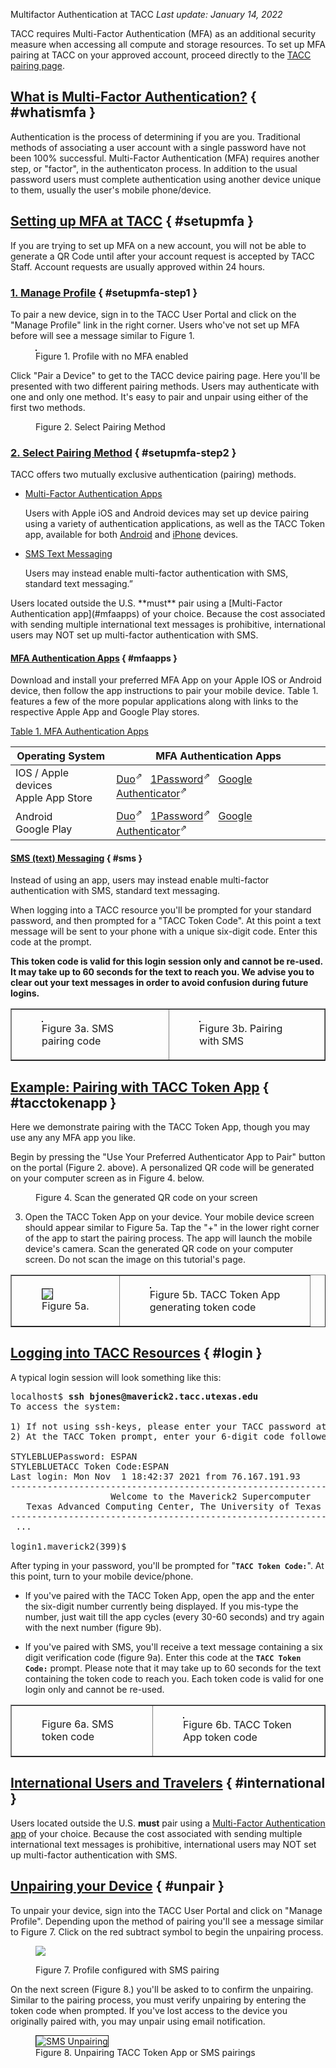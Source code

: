 Multifactor Authentication at TACC 
*Last update: January 14, 2022*

TACC requires Multi-Factor Authentication (MFA) as an additional security measure when accessing all compute and storage resources.  To set up MFA pairing at TACC on your approved account, proceed directly to the [TACC pairing page](http://portal.tacc.utexas.edu/account-profile/-/mfa/pairing).

## [What is Multi-Factor Authentication?](#whatismfa) { #whatismfa }

Authentication is the process of determining if you are you. Traditional methods of associating a user account with a single password have not been 100% successful. Multi-Factor Authentication (MFA) requires another step, or "factor", in the authenticaton process. In addition to the usual password users must complete authentication using another device unique to them, usually the user's mobile phone/device. 

## [Setting up MFA at TACC](#setupmfa) { #setupmfa }

<p class="portlet-msg-alert">If you are trying to set up MFA on a new account, you will not be able to generate a QR Code until after your account request is accepted by TACC Staff. Account requests are usually approved within 24 hours.</p>

### [1. Manage Profile](#setupmfa-step1) { #setupmfa-step1 }

To pair a new device, sign in to the TACC User Portal and click on the "Manage Profile" link in the right corner. Users who've not set up MFA before will see a message similar to Figure 1.

<figure id="figure1"><img border="1" alt="" src="../../imgs/tutorials/MFA-1.png">
<figcaption>Figure 1. Profile with no MFA enabled</figcaption></figure>

Click "Pair a Device" to get to the TACC device pairing page. Here you'll be presented with two different pairing methods. Users may authenticate with one and only one method. It's easy to pair and unpair using either of the first two methods. 

<figure id="figure2"><img alt="" src="../../imgs/tutorials/MFA-2.png"> 
<figcaption>Figure 2. Select Pairing Method</figcaption></figure>
	
### [2. Select Pairing Method](#setupmfa-step2) { #setupmfa-step2 }

TACC offers two mutually exclusive authentication (pairing) methods.  

* [Multi-Factor Authentication Apps](#mfaapps)

	Users with Apple iOS and Android devices may set up device pairing using a variety of authentication applications, as well as the TACC Token app, available for both <a href="https://itunes.apple.com/us/app/tacc-token/id1081516137?mt=8">Android</a> and <a href="https://itunes.apple.com/us/app/tacc-token/id1081516137?mt=8">iPhone</a> devices.

* [SMS Text Messaging](#sms)

	Users may instead enable multi-factor authentication with SMS, standard text messaging.”

<p class="portlet-msg-alert">Users located outside the U.S. **must** pair using a [Multi-Factor Authentication app](#mfaapps) of your choice. Because the cost associated with sending multiple international text messages is prohibitive, international users may NOT set up multi-factor authentication with SMS.</p>

####  [MFA Authentication Apps](#mfaapps) { #mfaapps }

Download and install your preferred MFA App on your Apple IOS or Android device, then follow the app instructions to pair your mobile device.  Table 1. features a few of the more popular applications along with links to the respective Apple App and Google Play stores.

[Table 1. MFA Authentication Apps](#table1)

Operating System | MFA Authentication Apps
--- | ---
IOS / Apple devices<br>Apple App Store | <a href="https://apps.apple.com/us/app/duo-mobile/id422663827" target="_blank">Duo</a><sup>&#8663;</sup>&nbsp;&nbsp; <a href="https://apps.apple.com/us/app/1password-password-manager/id568903335" target="_blank">1Password</a><sup>&#8663;</sup>&nbsp;&nbsp; <a href="https://apps.apple.com/us/app/google-authenticator/id388497605" target="_blank">Google Authenticator</a><sup>&#8663;</sup>
Android<br>Google Play | <a href="https://play.google.com/store/apps/details?id=com.duosecurity.duomobile&hl=en_US&gl=US" target="_blank">Duo</a><sup>&#8663;</sup>&nbsp;&nbsp; <a href="https://play.google.com/store/apps/details?id=com.onepassword.android&hl=en_US&gl=US" target="_blank">1Password</a><sup>&#8663;</sup>&nbsp;&nbsp; <a href="https://play.google.com/store/apps/details?id=com.google.android.apps.authenticator2&hl=en_US&gl=US" target="_blank">Google Authenticator</a><sup>&#8663;</sup>


#### [SMS (text) Messaging](#sms) { #sms }

Instead of using an app, users may instead enable multi-factor authentication with SMS, standard text messaging.

When logging into a TACC resource you'll be prompted for your standard password, and then prompted for a "TACC Token Code".  At this point a text message will be sent to your phone with a unique six-digit code.  Enter this code at the prompt.  

**This token code is valid for this login session only and cannot be re-used.  It may take up to 60 seconds for the text to reach you.  We advise you to clear out your text messages in order to avoid confusion during future logins.**

<table border="1"><tr>
<td><figure id="figure3a"><img border="1" alt="" src="../../imgs/tutorials/MFA-3a.png">
<figcaption>Figure 3a. SMS pairing code</figcaption></figure></td>
<td><figure id="figure3b"><img border="1" alt="" src="../../imgs/tutorials/MFA-3b.png">
<figcaption>Figure 3b. Pairing with SMS</figcaption></figure></td></tr></table>

## [Example: Pairing with TACC Token App](#tacctokenapp) { #tacctokenapp }

Here we demonstrate pairing with the TACC Token App, though you may use any any MFA app you like.  

Begin by pressing the "Use Your Preferred Authenticator App to Pair" button on the portal (Figure 2. above).  A personalized QR code will be generated on your computer screen as in Figure 4. below. 

<figure id="figure4"><img alt="" src="../../imgs/tutorials/MFA-4.png"> 
<figcaption> Figure 4. Scan the generated QR code on your screen</figcaption></figure>

3. Open the TACC Token App on your device. Your mobile device screen should appear similar to Figure 5a. Tap the "+" in the lower right corner of the app to start the pairing process.  The app will launch the mobile device's camera.  Scan the generated QR code on your computer screen.  Do not scan the image on this tutorial's page. 

<table border="1"><tr>
<td><figure id="figure5a"><img border="1" src="../../imgs/tutorials/MFA-5a.png"> 
<figcaption > Figure 5a.</figcaption></figure></td>
<td><figure id="figure5b"><img border="1" alt="" src="../../imgs/tutorials/MFA-5b.png">
<figcaption> Figure 5b. TACC Token App<br>generating token code</figcaption></figure></td></tr></table>

## [Logging into TACC Resources](#login) { #login }

A typical login session will look something like this:

<pre class="cmd-line">localhost$ <b>ssh bjones@maverick2.tacc.utexas.edu</b>
To access the system:

1) If not using ssh-keys, please enter your TACC password at the password prompt
2) At the TACC Token prompt, enter your 6-digit code followed by <return>.

STYLEBLUEPassword: ESPAN
STYLEBLUETACC Token Code:ESPAN
Last login: Mon Nov  1 18:42:37 2021 from 76.167.191.93
------------------------------------------------------------------------------
&nbsp;           		Welcome to the Maverick2 Supercomputer
&nbsp;	Texas Advanced Computing Center, The University of Texas at Austin
------------------------------------------------------------------------------
&nbsp;...

login1.maverick2(399)$ </pre>

After typing in your password, you'll be prompted for "**`TACC Token Code:`**".  At this point, turn to your mobile device/phone.  

* If you've paired with the TACC Token App, open the app and the enter the six-digit number currently being displayed.  If you mis-type the number, just wait till the app cycles (every 30-60 seconds) and try again with the next number (figure 9b).

* If you've paired with SMS, you'll receive a text message containing a six digit verification code (figure 9a).  Enter this code at the **`TACC Token Code:`** prompt.  Please note that it may take up to 60 seconds for the text containing the token code to reach you.  Each token code is valid for one login only and cannot be re-used.  


<table border="1"><tr>
<td><figure id="figure6a"><img alt="" src="../../imgs/tutorials/MFA-6a.png">
<figcaption> Figure 6a. SMS token code </figcaption></figure></td>
<td><figure id="figure6b"><img border="1" alt="" src="../../imgs/tutorials/MFA-6b.png">
<figcaption> Figure 6b. TACC Token App token code</figcaption></figure></td></tr></table>

## [International Users and Travelers](#international) { #international }

Users located outside the U.S. **must** pair using a [Multi-Factor Authentication app](#mfaapps) of your choice. Because the cost associated with sending multiple international text messages is prohibitive, international users may NOT set up multi-factor authentication with SMS.  

## [Unpairing your Device](#unpair) { #unpair }

To unpair your device, sign into the TACC User Portal and click on "Manage Profile".  Depending upon the method of pairing you'll see a message similar to Figure 7.  Click on the red subtract symbol to begin the unpairing process.

<figure id="figure7"><img src="../../imgs/tutorials/MFA-7.png"></p>
<figcaption> Figure 7. Profile configured with SMS pairing</figcaption></figure>

On the next screen (Figure 8.) you'll be asked to to confirm the unpairing.  Similar to the pairing process, you must verify unpairing by entering the token code when prompted.  If you've lost access to the device you originally paired with, you may unpair using email notification.


<figure id="figure8"><img border="1" alt="SMS Unpairing" src="../../imgs/tutorials/MFA-8.png">
<figcaption> Figure 8. Unpairing TACC Token App or SMS pairings</figcaption></figure>

